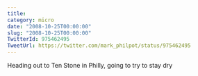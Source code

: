 ```yaml
---
title: 
category: micro
date: "2008-10-25T00:00:00"
slug: "2008-10-25T00:00:00"
TwitterId: 975462495
TweetUrl: https://twitter.com/mark_philpot/status/975462495
---
```


Heading out to Ten Stone in Philly, going to try to stay dry
